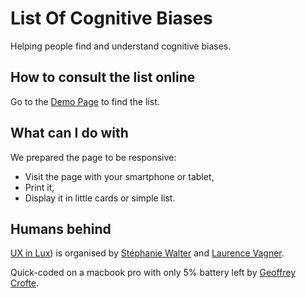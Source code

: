 # List Of Cognitive Biases

Helping people find and understand cognitive biases.

## How to consult the list online

Go to the [Demo Page](https://uxinlux.github.io/cognitive-biases/) to find the list.

## What can I do with

We prepared the page to be responsive:

* Visit the page with your smartphone or tablet,
* Print it,
* Display it in little cards or simple list.

## Humans behind

[UX in Lux](https://twitter.com/ux_lux)) is organised by [Stéphanie Walter](https://twitter.com/walterstephanie) and [Laurence Vagner](https://twitter.com/hellgy).

Quick-coded on a macbook pro with only 5% battery left by [Geoffrey Crofte](https://twitter.com/geoffreycrofte).
